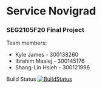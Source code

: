 # Service Novigrad
### SEG2105F20 Final Project

Team members: 
* Kyle James - 300138260
* Ibrahim Maalej - 300145176
* Shang-Lin Hsieh - 300121996


Build Status
[![BuildStatus](https://circleci.com/gh/caxky/Service-Novigrad.png?branch=master)](https://circleci.com/gh/caxky/Service-Novigrad)
